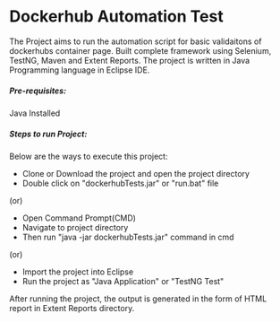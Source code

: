 # Dockerhub Automation Test

The Project aims to run the automation script for basic validaitons of dockerhubs container page. Built complete framework using Selenium, TestNG, Maven and Extent Reports. The project is written in Java Programming language in Eclipse IDE.

##### Pre-requisites: 
Java Installed
##### Steps to run Project:
Below are the ways to execute this project:
  - Clone or Download the project and open the project directory
  - Double click on "dockerhubTests.jar" or "run.bat" file


 (or)
  - Open Command Prompt(CMD)
  - Navigate to project directory
  - Then run "java -jar dockerhubTests.jar" command in cmd


(or)
  - Import the project into Eclipse
  - Run the project as "Java Application" or "TestNG Test"


After running the project, the output is generated in the form of HTML report in Extent Reports directory. 
